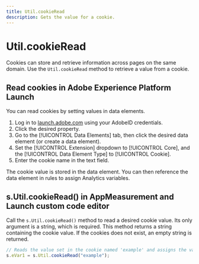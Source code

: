 ```yaml
---
title: Util.cookieRead
description: Gets the value for a cookie.
---
```


# Util.cookieRead

Cookies can store and retrieve information across pages on the same domain. Use the `Util.cookieRead` method to retrieve a value from a cookie.

## Read cookies in Adobe Experience Platform Launch

You can read cookies by setting values in data elements.

1. Log in to [launch.adobe.com](https://launch.adobe.com) using your AdobeID credentials.
2. Click the desired property.
3. Go to the [!UICONTROL Data Elements] tab, then click the desired data element (or create a data element).
4. Set the [!UICONTROL Extension] dropdown to [!UICONTROL Core], and the [!UICONTROL Data Element Type] to [!UICONTROL Cookie].
5. Enter the cookie name in the text field.

The cookie value is stored in the data element. You can then reference the data element in rules to assign Analytics variables.

## s.Util.cookieRead() in AppMeasurement and Launch custom code editor

Call the `s.Util.cookieRead()` method to read a desired cookie value. Its only argument is a string, which is required. This method returns a string containing the cookie value. If the cookies does not exist, an empty string is returned.

```js
// Reads the value set in the cookie named 'example' and assigns the value to eVar1
s.eVar1 = s.Util.cookieRead("example");
```
